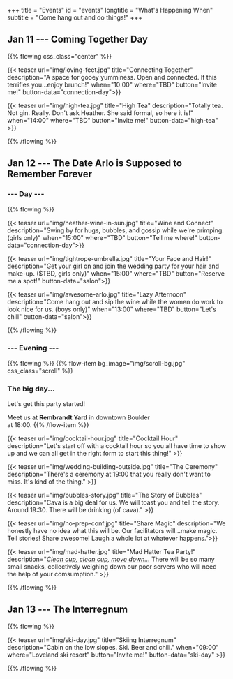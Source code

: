 +++
title = "Events"
id = "events"
longtitle = "What's Happening When"
subtitle = "Come hang out and do things!"
+++

## Jan 11 --- Coming Together Day

{{% flowing css_class="center" %}}

{{< teaser url="img/loving-feet.jpg" title="Connecting Together" description="A space for gooey yumminess. Open and connected. If this terrifies you...enjoy brunch!" when="10:00" where="TBD" button="Invite me!" button-data="connection-day">}}

{{< teaser url="img/high-tea.jpg" title="High Tea" description="Totally tea. Not gin. Really. Don't ask Heather. She said formal, so here it is!" when="14:00" where="TBD" button="Invite me!" button-data="high-tea" >}}

{{% /flowing %}}

## Jan 12 --- The Date Arlo is Supposed to Remember Forever

### --- Day ---

{{% flowing %}}

{{< teaser url="img/heather-wine-in-sun.jpg" title="Wine and Connect" description="Swing by for hugs, bubbles, and gossip while we're primping. (girls only)" when="15:00" where="TBD" button="Tell me where!" button-data="connection-day">}}

{{< teaser url="img/tightrope-umbrella.jpg" title="Your Face and Hair!" description="Get your girl on and join the wedding party for your hair and make-up. ($TBD, girls only)" when="15:00" where="TBD" button="Reserve me a spot!" button-data="salon">}}

{{< teaser url="img/awesome-arlo.jpg" title="Lazy Afternoon" description="Come hang out and sip the wine while the women do work to look nice for us. (boys only)" when="13:00" where="TBD" button="Let's chill" button-data="salon">}}

{{% /flowing %}}

### --- Evening ---

{{% flowing %}}
{{% flow-item bg_image="img/scroll-bg.jpg" css_class="scroll" %}}
### The big day...

Let's get this party started!

Meet us at **Rembrandt Yard**	 in downtown Boulder\
at 18:00.
{{% /flow-item %}}

{{< teaser url="img/cocktail-hour.jpg" title="Cocktail Hour" description="Let's start off with a cocktail hour so you all have time to show up and we can all get in the right form to start this thing!" >}}

{{< teaser url="img/wedding-building-outside.jpg" title="The Ceremony" description="There's a ceremony at 19:00 that you really don't want to miss. It's kind of the thing." >}}

{{< teaser url="img/bubbles-story.jpg" title="The Story of Bubbles" description="Cava is a big deal for us. We will toast you and tell the story. Around 19:30. There will be drinking (of cava)." >}}

{{< teaser url="img/no-prep-conf.jpg" title="Share Magic" description="We honestly have no idea what this will be. Our facilitators will...make magic. Tell stories! Share awesome! Laugh a whole lot at whatever happens.">}}

{{< teaser url="img/mad-hatter.jpg" title="Mad Hatter Tea Party!" description="[*Clean cup, clean cup, move down...*](http://www.alice-in-wonderland.net/resources/chapters-script/alices-adventures-in-wonderland/chapter-7/) There will be so many small snacks, collectively weighing down our poor servers who will need the help of your comsumption." >}}

{{% /flowing %}}

## Jan 13 --- The Interregnum

{{% flowing %}}

{{< teaser url="img/ski-day.jpg" title="Skiing Interregnum" description="Cabin on the low slopes. Ski. Beer and chili." when="09:00" where="Loveland ski resort" button="Invite me!" button-data="ski-day" >}}

{{% /flowing %}}
